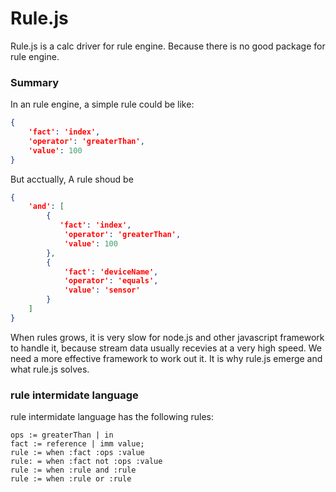 Rule.js
===

Rule.js is a calc driver for rule engine. Because there is no good package for rule engine.

### Summary

In an rule engine, a simple rule could be like:

```json
{
    'fact': 'index',
    'operator': 'greaterThan',
    'value': 100
}
```

But acctually, A rule shoud be 

```json
{
    'and': [
        {
           'fact': 'index',
            'operator': 'greaterThan',
            'value': 100 
        }, 
        {
            'fact': 'deviceName',
            'operator': 'equals',
            'value': 'sensor'
        }
    ]
}
```

When rules grows, it is very slow for node.js and other javascript framework to handle it, because stream data usually recevies at a very high speed. We need a more effective framework to work out it. It is why rule.js emerge and what rule.js solves.

### rule intermidate language

rule intermidate language has the following rules:

```
ops := greaterThan | in
fact := reference | imm value;
rule := when :fact :ops :value
rule: = when :fact not :ops :value
rule := when :rule and :rule
rule := when :rule or :rule
```
